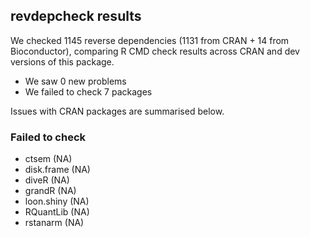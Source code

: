 ## revdepcheck results

We checked 1145 reverse dependencies (1131 from CRAN + 14 from Bioconductor), comparing R CMD check results across CRAN and dev versions of this package.

 * We saw 0 new problems
 * We failed to check 7 packages

Issues with CRAN packages are summarised below.

### Failed to check

* ctsem      (NA)
* disk.frame (NA)
* diveR      (NA)
* grandR     (NA)
* loon.shiny (NA)
* RQuantLib  (NA)
* rstanarm   (NA)
